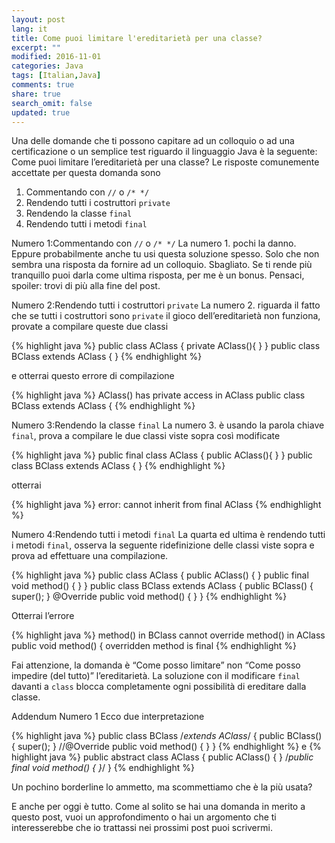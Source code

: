 ```yaml
---
layout: post
lang: it
title: Come puoi limitare l'ereditarietà per una classe?
excerpt: ""
modified: 2016-11-01
categories: Java
tags: [Italian,Java]
comments: true
share: true
search_omit: false
updated: true
---
```


Una delle domande che ti possono capitare ad un colloquio o ad una certificazione o un semplice test riguardo il linguaggio Java è la seguente:
Come puoi limitare l’ereditarietà per una classe?
Le risposte comunemente accettate per questa domanda sono

1. Commentando con `//` o `/* */`
2. Rendendo tutti i costruttori `private`
3. Rendendo la classe `final`
4. Rendendo tutti i metodi `final`

Numero 1:Commentando con `//` o `/* */`
La numero 1. pochi la danno. Eppure probabilmente anche tu usi questa soluzione spesso. Solo che non sembra una risposta da fornire ad un colloquio. Sbagliato. Se ti rende più tranquillo puoi darla come ultima risposta, per me è un bonus. Pensaci, spoiler: trovi di più alla fine del post.

Numero 2:Rendendo tutti i costruttori `private`
La numero 2. riguarda il fatto che se tutti i costruttori sono `private` il gioco dell’ereditarietà non funziona, provate a compilare queste due classi

{% highlight java %}
public class AClass {
   private AClass(){
   }
}
public class BClass extends AClass {
}
{% endhighlight %}

e otterrai questo errore di compilazione

{% highlight java %}
AClass() has private access in AClass
public class BClass extends AClass {
{% endhighlight %}

Numero 3:Rendendo la classe `final`
La numero 3. è usando la parola chiave `final`, prova a compilare le due classi viste sopra così modificate

{% highlight java %}
public final class AClass {
   public AClass(){
   }
}
public class BClass extends AClass {
}
{% endhighlight %}

otterrai

{% highlight java %}
error: cannot inherit from final AClass
{% endhighlight %}

Numero 4:Rendendo tutti i metodi `final`
La quarta ed ultima è rendendo tutti i metodi `final`, osserva la seguente ridefinizione delle classi viste sopra e prova ad effettuare una compilazione.

{% highlight java %}
public class AClass {
    public AClass() {
    }
    public final void method() {
    }
}
public class BClass extends AClass {
    public BClass() {
        super();
    }
    @Override
    public void method() {
    }
}
{% endhighlight %}

Otterrai l’errore

{% highlight java %}
method() in BClass cannot override method() in AClass
    public void method() {
  overridden method is final
{% endhighlight %}

Fai attenzione, la domanda è “Come posso limitare” non “Come posso impedire (del tutto)” l’ereditarietà. La soluzione con il modificare `final` davanti a `class` blocca completamente ogni possibilità di ereditare dalla classe.


Addendum Numero 1
Ecco due interpretazione 

{% highlight java %}
public class BClass /*extends AClass*/ {
    public BClass() {
        super();
    }
    //@Override
    public void method() {
    }
}
{% endhighlight %}
e 
{% highlight java %}
public abstract class AClass {
    public AClass() {
    }
    /*public final void method() {
    }*/
}
{% endhighlight %}

Un pochino borderline lo ammetto, ma scommettiamo che è la più usata?

E anche per oggi è tutto. Come al solito se hai una domanda in merito a questo post, vuoi un approfondimento o hai un argomento che ti interesserebbe che io trattassi nei prossimi post puoi scrivermi.
